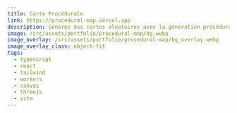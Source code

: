 ```yaml
---
title: Carte Procédurale
link: https://procedural-map.vercel.app
description: Générez des cartes aléatoires avec la génération procédurale
image: /src/assets/portfolio/procedural-map/bg.webp
image_overlay: /src/assets/portfolio/procedural-map/bg_overlay.webp
image_overlay_class: object-fit
tags:
  - typescript
  - react
  - tailwind
  - workers
  - canvas
  - threejs
  - vite
---
```


